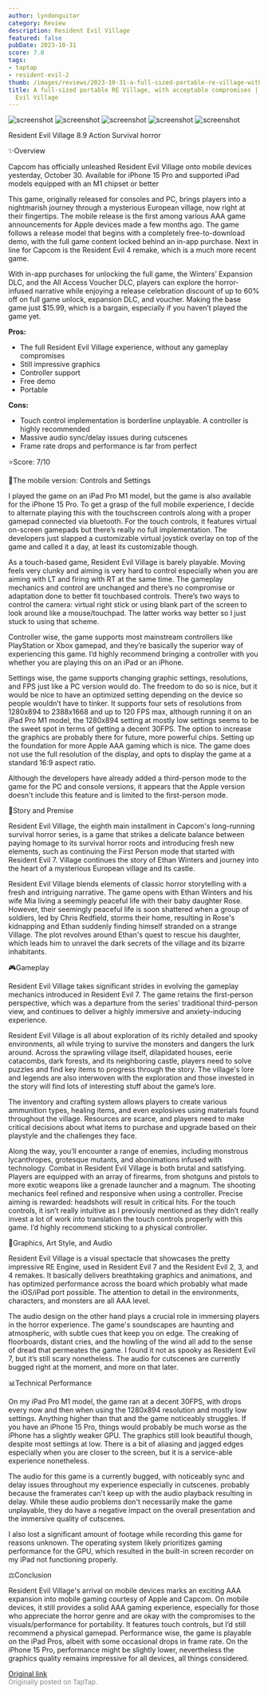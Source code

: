 ```yaml
---
author: lyndonguitar
category: Review
description: Resident Evil Village
featured: false
pubDate: 2023-10-31
score: 7.0
tags:
- taptap
- resident-evil-2
thumb: /images/reviews/2023-10-31-a-full-sized-portable-re-village-with-acceptable-compromises--review---resident-evil-vill-0.avif
title: A full-sized portable RE Village, with acceptable compromises | Review - Resident
  Evil Village
---
```


<div class="gallery">
  <img src="/images/reviews/2023-10-31-a-full-sized-portable-re-village-with-acceptable-compromises--review---resident-evil-vill-0.avif" alt="screenshot" />
  <img src="/images/reviews/2023-10-31-a-full-sized-portable-re-village-with-acceptable-compromises--review---resident-evil-vill-1.avif" alt="screenshot" />
  <img src="/images/reviews/2023-10-31-a-full-sized-portable-re-village-with-acceptable-compromises--review---resident-evil-vill-2.avif" alt="screenshot" />
  <img src="/images/reviews/2023-10-31-a-full-sized-portable-re-village-with-acceptable-compromises--review---resident-evil-vill-3.avif" alt="screenshot" />
  <img src="/images/reviews/2023-10-31-a-full-sized-portable-re-village-with-acceptable-compromises--review---resident-evil-vill-4.avif" alt="screenshot" />
</div>

Resident Evil Village
8.9
Action
Survival horror

✨Overview

Capcom has officially unleashed Resident Evil Village onto mobile devices yesterday, October 30. Available for iPhone 15 Pro and supported iPad models equipped with an M1 chipset or better

This game, originally released for consoles and PC, brings players into a nightmarish journey through a mysterious European village, now right at their fingertips. The mobile release is the first among various AAA game announcements for Apple devices made a few months ago. The game follows a release model that begins with a completely free-to-download demo, with the full game content locked behind an in-app purchase. Next in line for Capcom is the Resident Evil 4 remake, which is a much more recent game.

With in-app purchases for unlocking the full game, the Winters’ Expansion DLC, and the All Access Voucher DLC, players can explore the horror-infused narrative while enjoying a release celebration discount of up to 60% off on full game unlock, expansion DLC, and voucher. Making the base game just $15.99, which is a bargain, especially if you haven’t played the game yet.


**Pros:**
- The full Resident Evil Village experience, without any gameplay compromises
- Still impressive graphics
- Controller support
- Free demo
- Portable



**Cons:**
- Touch control implementation is borderline unplayable. A controller is highly recommended
- Massive audio sync/delay issues during cutscenes
- Frame rate drops and performance is far from perfect


⭐️Score: 7/10

📱The mobile version: Controls and Settings

I played the game on an iPad Pro M1 model, but the game is also available for the iPhone 15 Pro. To get a grasp of the full mobile experience, I decide to alternate playing this with the touchscreen controls along with a proper gamepad connected via bluetooth. For the touch controls, it features virtual on-screen gamepads but there’s really no full implementation. The developers just slapped a customizable virtual joystick overlay on top of the game and called it a day, at least its customizable though.

As a touch-based game, Resident Evil Village is barely playable. Moving feels very clunky and aiming is very hard to control especially when you are aiming with LT and firing with RT at the same time. The gameplay mechanics and control are unchanged and there’s no compromise or adaptation done to better fit touchbased controls. There’s two ways to control the camera: virtual right stick or using blank part of the screen to look around like a mouse/touchpad. The latter works way better so I just stuck to using that scheme.

Controller wise, the game supports most mainstream controllers like PlayStation or Xbox gamepad, and they’re basically the superior way of experiencing this game. I’d highly recommend bringing a controller with you whether you are playing this on an iPad or an iPhone.

Settings wise, the game supports changing graphic settings, resolutions, and FPS just like a PC version would do. The freedom to do so is nice, but it would be nice to have an optimized setting depending on the device so people wouldn’t have to tinker. It supports four sets of resolutions from 1280x894 to 2388x1668 and up to 120 FPS max, although running it on an iPad Pro M1 model, the 1280x894 setting at mostly low settings seems to be the sweet spot in terms of getting a decent 30FPS. The option to increase the graphics are probably there for future, more powerful chips. Setting up the foundation for more Apple AAA gaming which is nice. The game does not use the full resolution of the display, and opts to display the game at a standard 16:9 aspect ratio.

Although the developers have already added a third-person mode to the game for the PC and console versions, it appears that the Apple version doesn't include this feature and is limited to the first-person mode.

📖Story and Premise

Resident Evil Village, the eighth main installment in Capcom's long-running survival horror series, is a game that strikes a delicate balance between paying homage to its survival horror roots and introducing fresh new elements, such as continuing the First Person mode that started with Resident Evil 7. Village continues the story of Ethan Winters and journey into the heart of a mysterious European village and its castle.

Resident Evil Village blends elements of classic horror storytelling with a fresh and intriguing narrative. The game opens with Ethan Winters and his wife Mia living a seemingly peaceful life with their baby daughter Rose. However, their seemingly peaceful life is soon shattered when a group of soldiers, led by Chris Redfield, storms their home, resulting in Rose's kidnapping and Ethan suddenly finding himself stranded on a strange Village. The plot revolves around Ethan's quest to rescue his daughter, which leads him to unravel the dark secrets of the village and its bizarre inhabitants.

🎮Gameplay

Resident Evil Village takes significant strides in evolving the gameplay mechanics introduced in Resident Evil 7. The game retains the first-person perspective, which was a departure from the series' traditional third-person view, and continues to deliver a highly immersive and anxiety-inducing experience.

Resident Evil Village is all about exploration of its richly detailed and spooky environments, all while trying to survive the monsters and dangers the lurk around. Across the sprawling village itself, dilapidated houses, eerie catacombs, dark forests, and its neighboring castle, players need to solve puzzles and find key items to progress through the story. The village's lore and legends are also interwoven with the exploration and those invested in the story will find lots of interesting stuff about the game’s lore.

The inventory and crafting system allows players to create various ammunition types, healing items, and even explosives using materials found throughout the village. Resources are scarce, and players need to make critical decisions about what items to purchase and upgrade based on their playstyle and the challenges they face.

Along the way, you’ll encounter a range of enemies, including monstrous lycanthropes, grotesque mutants, and abonimations infused with technology. Combat in Resident Evil Village is both brutal and satisfying. Players are equipped with an array of firearms, from shotguns and pistols to more exotic weapons like a grenade launcher and a magnum. The shooting mechanics feel refined and responsive when using a controller. Precise aiming is rewarded: headshots will result in critical hits. For the touch controls, it isn’t really intuitive as I previously mentioned as they didn’t really invest a lot of work into translation the touch controls properly with this game. I’d highly recommend sticking to a physical controller.

🎨Graphics, Art Style, and Audio

Resident Evil Village is a visual spectacle that showcases the pretty impressive RE Engine, used in Resident Evil 7 and the Resident Evil 2, 3, and 4 remakes. It basically delivers breathtaking graphics and animations, and has optimized performance across the board which probably what made the iOS/iPad port possible. The attention to detail in the environments, characters, and monsters are all AAA level.

The audio design on the other hand plays a crucial role in immersing players in the horror experience. The game's soundscapes are haunting and atmospheric, with subtle cues that keep you on edge. The creaking of floorboards, distant cries, and the howling of the wind all add to the sense of dread that permeates the game. I found it not as spooky as Resident Evil 7, but it’s still scary nonetheless. The audio for cutscenes are currently bugged right at the moment, and more on that later.

📊Technical Performance

On my iPad Pro M1 model, the game ran at a decent 30FPS, with drops every now and then when using the  1280x894 resolution and mostly low settings. Anything higher than that and the game noticeably struggles. If you have an iPhone 15 Pro, things would probably be much worse as the iPhone has a slightly weaker GPU. The graphics still look beautiful though, despite most settings at low. There is a bit of aliasing and jagged edges especially when you are closer to the screen, but it is a service-able experience nonetheless.

The audio for this game is a currently bugged, with noticeably sync and delay issues throughout my experience especially in cutscenes. probably because the framerates can't keep up with the audio playback resulting in delay. While these audio problems don't necessarily make the game unplayable, they do have a negative impact on the overall presentation and the immersive quality of cutscenes.

I also lost a significant amount of footage while recording this game for reasons unknown. The operating system likely prioritizes gaming performance for the GPU, which resulted in the built-in screen recorder on my iPad not functioning properly.

⚖️Conclusion

Resident Evil Village's arrival on mobile devices marks an exciting AAA expansion into mobile gaming courtesy of Apple and Capcom. On mobile devices, it still provides a solid AAA gaming experience, especially for those who appreciate the horror genre and are okay with the compromises to the visuals/performance for portability. It features touch controls, but I’d still recommend a physical gamepad. Performance wise, the game is playable on the iPad Pros, albeit with some occasional drops in frame rate. On the iPhone 15 Pro, performance might be slightly lower, nevertheless the graphics quality remains impressive for all devices, all things considered.

[Original link](https://www.taptap.io/post/6494692)<br><span style="font-size: 0.95em; color: #888;">Originally posted on TapTap.</span>